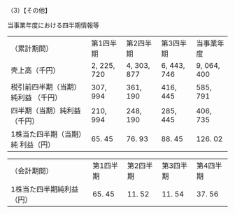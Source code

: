 （3）【その他】  

当事業年度における四半期情報等  


<html><body><table><tr><td>（累計期間）</td><td>第1四半期</td><td>第2四半期</td><td>第3四半期</td><td>当事業年度</td></tr><tr><td>壳上高（千円）</td><td>2, 225, 720</td><td>4, 303, 877</td><td>6, 443, 746</td><td>9, 064, 400</td></tr><tr><td>税引前四半期（当期）純利益 （千円）</td><td>307, 994</td><td>361, 190</td><td>416, 445</td><td>585, 791</td></tr><tr><td>四半期（当期）純利益 （千円）</td><td>210, 994</td><td>248, 190</td><td>285, 445</td><td>406, 735</td></tr><tr><td>1株当た四半期（当期）純 利益（円）</td><td>65. 45</td><td>76. 93</td><td>88. 45</td><td>126. 02</td></tr></table></body></html>  

<html><body><table><tr><td>（会計期間）</td><td>第1四半期</td><td>第2四半期</td><td>第3四半期</td><td>第4四半期</td></tr><tr><td>1株当た四半期純利益 （円）</td><td>65. 45</td><td>11. 52</td><td>11. 54</td><td>37. 56</td></tr></table></body></html>  